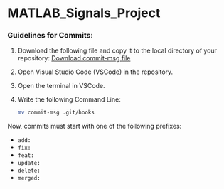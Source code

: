 # MATLAB_Signals_Project
### Guidelines for Commits:

1. Download the following file and copy it to the local directory of your repository:
   [Download commit-msg file](https://drive.google.com/file/d/11UX6EJgjsDzLRXtu7NbwRawQwIMiF_vQ/view?usp=sharing)

2. Open Visual Studio Code (VSCode) in the repository.

3. Open the terminal in VSCode.

4. Write the following Command Line:
   ```bash
   mv commit-msg .git/hooks
   ```


Now, commits must start with one of the following prefixes:
- `add:`
- `fix:`
- `feat:`
- `update:`
- `delete:`
- `merged:`